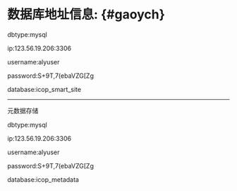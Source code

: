 # 数据库地址信息: {#gaoych}

dbtype:mysql

ip:123.56.19.206:3306

username:alyuser

password:S+9T,7\(ebaVZG\[Zg

database:icop\_smart\_site



-----------------------

元数据存储

dbtype:mysql

ip:123.56.19.206:3306

username:alyuser

password:S+9T,7\(ebaVZG\[Zg

database:icop\_metadata

